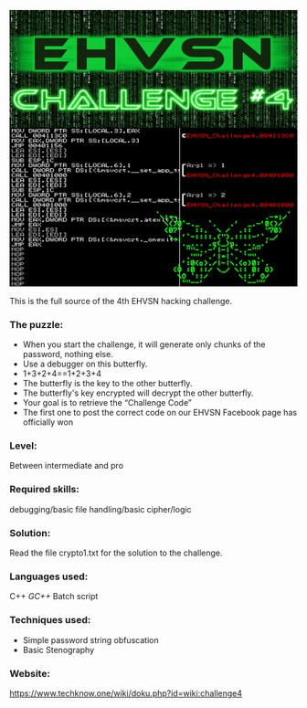 ![alt text](https://github.com/aeneasoftroy/ehvsn-hack-challenge-4/blob/master/challenge4.png)

This is the full source of the 4th EHVSN hacking challenge.

### The puzzle:

- When you start the challenge, it will generate only chunks of the password, nothing else.
- Use a debugger on this butterfly.
- 1+3+2+4==1+2+3+4
- The butterfly is the key to the other butterfly.
- The butterfly's key encrypted will decrypt the other butterfly.
- Your goal is to retrieve the “Challenge Code”
- The first one to post the correct code on our EHVSN Facebook page has officially won 


### Level: 

Between intermediate and pro


### Required skills: 

debugging/basic file handling/basic cipher/logic


### Solution:

Read the file crypto1.txt for the solution to the challenge.

### Languages used:

C++ *GC++*
Batch script

### Techniques used:

- Simple password string obfuscation
- Basic Stenography

### Website:

https://www.techknow.one/wiki/doku.php?id=wiki:challenge4
